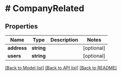 # # CompanyRelated

## Properties

Name | Type | Description | Notes
------------ | ------------- | ------------- | -------------
**address** | **string** |  | [optional]
**users** | **string** |  | [optional]

[[Back to Model list]](../../README.md#models) [[Back to API list]](../../README.md#endpoints) [[Back to README]](../../README.md)

